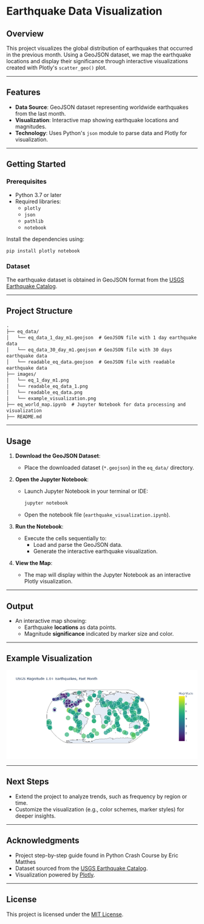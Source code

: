 # Earthquake Data Visualization

## Overview
This project visualizes the global distribution of earthquakes that occurred in the previous month. Using a GeoJSON dataset, we map the earthquake locations and display their significance through interactive visualizations created with Plotly's `scatter_geo()` plot.

---

## Features
- **Data Source**: GeoJSON dataset representing worldwide earthquakes from the last month.
- **Visualization**: Interactive map showing earthquake locations and magnitudes.
- **Technology**: Uses Python's `json` module to parse data and Plotly for visualization.

---

## Getting Started

### Prerequisites
- Python 3.7 or later
- Required libraries:
  - `plotly`
  - `json`
  - `pathlib`
  - `notebook`

Install the dependencies using:
```bash
pip install plotly notebook
```

### Dataset
The earthquake dataset is obtained in GeoJSON format from the [USGS Earthquake Catalog](https://earthquake.usgs.gov/earthquakes/feed/v1.0/geojson.php).

---

## Project Structure
```
.
├── eq_data/
│   └── eq_data_1_day_m1.geojson  # GeoJSON file with 1 day earthquake data
│   └── eq_data_30_day_m1.geojson # GeoJSON file with 30 days earthquake data
│   └── readable_eq_data.geojson  # GeoJSON file with readable earthquake data
├── images/
│   └── eq_1_day_m1.png
│   └── readable_eq_data_1.png
│   └── readable_eq_data.png
│   └── example_visualization.png
├── eq_world_map.ipynb  # Jupyter Notebook for data processing and visualization
├── README.md 
```

---

## Usage

1. **Download the GeoJSON Dataset**:
   - Place the downloaded dataset (`*.geojson`) in the `eq_data/` directory.

2. **Open the Jupyter Notebook**:
   - Launch Jupyter Notebook in your terminal or IDE:
     ```bash
     jupyter notebook
     ```
   - Open the notebook file (`earthquake_visualization.ipynb`).

3. **Run the Notebook**:
   - Execute the cells sequentially to:
     - Load and parse the GeoJSON data.
     - Generate the interactive earthquake visualization.

4. **View the Map**:
   - The map will display within the Jupyter Notebook as an interactive Plotly visualization.

---

## Output
- An interactive map showing:
  - Earthquake **locations** as data points.
  - Magnitude **significance** indicated by marker size and color.

---

## Example Visualization
![Example Earthquake Map](images/example_visualization.png)

---

## Next Steps
- Extend the project to analyze trends, such as frequency by region or time.
- Customize the visualization (e.g., color schemes, marker styles) for deeper insights.

---

## Acknowledgments
- Project step-by-step guide found in Python Crash Course by Eric Matthes
- Dataset sourced from the [USGS Earthquake Catalog](https://earthquake.usgs.gov/earthquakes/feed/v1.0/geojson.php).
- Visualization powered by [Plotly](https://plotly.com/).

---

## License
This project is licensed under the [MIT License](LICENSE).
